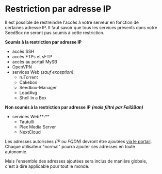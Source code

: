 # Restriction par adresse IP

Il est possible de restreindre l'accès à votre serveur en fonction de certaines adresse IP. Il faut savoir que tous les services présents dans votre SeedBox ne seront pas soumis à cette restriction.

**Soumis à la restriction par adresse IP**

* accès SSH
* accès FTPs et sFTP
* accès au portail MySB
* OpenVPN
* services Web _\(sauf exception\)_:
  * ruTorrent
  * Cakebox
  * Seedbox-Manager
  * LoadAvg
  * Shell In a Box

**Non soumis à la restriction par adresse IP** _**\(mais filtré par Fail2Ban\)**_

* services Web**:**
  * Tautulli
  * Plex Media Server
  * NextCloud

Les adresses autorisées _\(IP ou FQDN\)_ devront être ajoutées [via le portail](https://mysb.gitbook.io/doc/v/v5.4_fr/configuration/ajout-de-vos-adresses). Chaque utilisateur "normal" pourra ajouter ses adresses en toute autonomie.

Mais l'ensemble des adresses ajoutées sera inclus de manière globale, c'est à dire applicable pour tout le monde.

